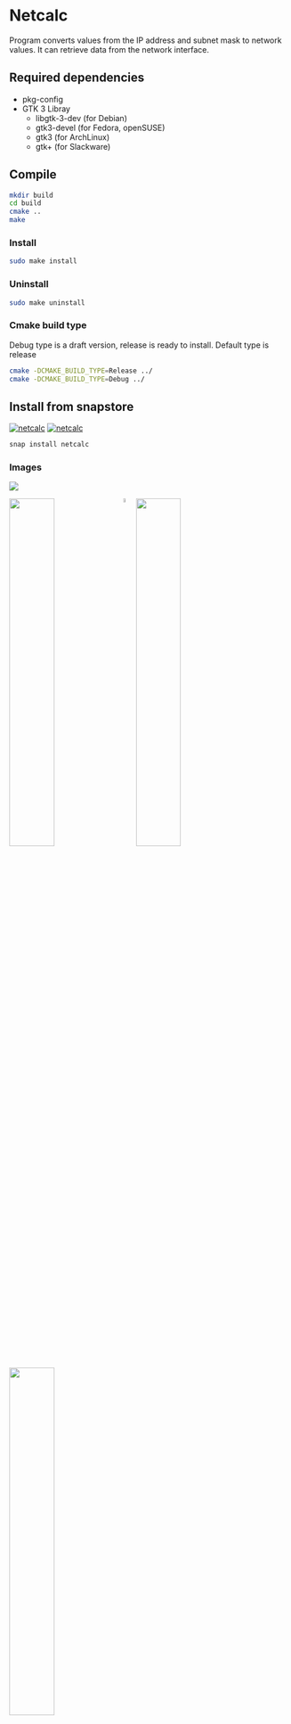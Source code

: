 # Netcalc
Program converts values from the IP address and subnet mask to network values.
It can retrieve data from the network interface.

## Required dependencies
  - pkg-config
  - GTK 3 Libray
    - libgtk-3-dev (for Debian)
    - gtk3-devel (for Fedora, openSUSE)
    - gtk3 (for ArchLinux)
    - gtk+ (for Slackware)

## Compile
```sh
mkdir build
cd build
cmake ..
make
```
### Install
```sh
sudo make install
```
### Uninstall
```sh
sudo make uninstall
```
### Cmake build type
Debug type is a draft version, release is ready to install.
Default type is release
```sh
cmake -DCMAKE_BUILD_TYPE=Release ../
cmake -DCMAKE_BUILD_TYPE=Debug ../
```

## Install from snapstore
[![netcalc](https://snapcraft.io//netcalc/badge.svg)](https://snapcraft.io/netcalc)
[![netcalc](https://snapcraft.io//netcalc/trending.svg?name=0)](https://snapcraft.io/netcalc)

```sh
snap install netcalc
```
### Images
<p align="left">
  <img src="https://dashboard.snapcraft.io/site_media/appmedia/2023/07/netcalc-8.png">
</p>
<img src="https://dashboard.snapcraft.io/site_media/appmedia/2023/07/netcalc-1.png" width="40%" align="left">
<img src="https://dashboard.snapcraft.io/site_media/appmedia/2023/07/netcalc-2.png" width="4%" align="left">
<img src="https://dashboard.snapcraft.io/site_media/appmedia/2023/07/netcalc-3.png" width="40%" align="left">
<img src="https://dashboard.snapcraft.io/site_media/appmedia/2023/07/netcalc-4.png" width="40%" align="left">
